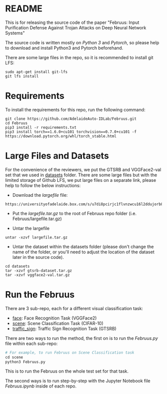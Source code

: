 # README 

This is for releasing the source code of the paper "Februus: Input Purification Defense Against Trojan Attacks on Deep Neural Network Systems" 

The source code is written mostly on *Python 3* and *Pytorch*, so please help to download and install Python3 and Pytorch beforehand.


There are some large files in the repo, so it is recommended to install git LFS: 
```
sudo apt-get install git-lfs
git lfs install
```

# Requirements

To install the requirements for this repo, run the following command: 
```
git clone https://github.com/AdelaideAuto-IDLab/Februus.git
cd Februus
pip3 install -r requirements.txt
pip3 install torch==1.6.0+cu101 torchvision==0.7.0+cu101 -f https://download.pytorch.org/whl/torch_stable.html
```


# Large Files and Datasets

For the convenience of the reviewers, we put the GTSRB and VGGFace2-val set that we used in [datasets](./datasets) folder. 
There are some large files but with the limited storage of Github LFS, we put large files on a separate link, please help to follow the below instructions: 


- Download the *largefile* file: 

```
https://universityofadelaide.box.com/s/u7di8pcirjc1flvnzwcu16l2ddujorb8
```

- Put the *largefile.tar.gz* to the root of Februus repo folder (i.e. Februus/largefile.tar.gz)

- Untar the largefile
```
untar -xzvf largefile.tar.gz
```
- Untar the dataset within the datasets folder (please don't change the name of the folder, or you'll need to adjust the location of the dataset later in the source code).
```
cd datasets
tar -xzvf gtsrb-dataset.tar.gz
tar -xzvf vggface2-val.tar.gz
```

# Run the Februus

There are 3 sub-repo, each for a different visual classification task:
- [face](./face): Face Recognition Task (VGGFace2)
- [scene](./scene): Scene Classification Task (CIFAR-10)
- [traffic_sign](./traffic_sign): Traffic Sign Recognition Task (GTSRB)

There are two ways to run the method, the first on is to run the *Februus.py* file within each sub-repo: 

```python
# For example, to run Februus on Scene Classification task
cd scene
python3 Februus.py
```
This is to run the Februus on the whole test set for that task.

The second ways is to run step-by-step with the Jupyter Notebook file *Februus.ipynb* inside of each repo. 

